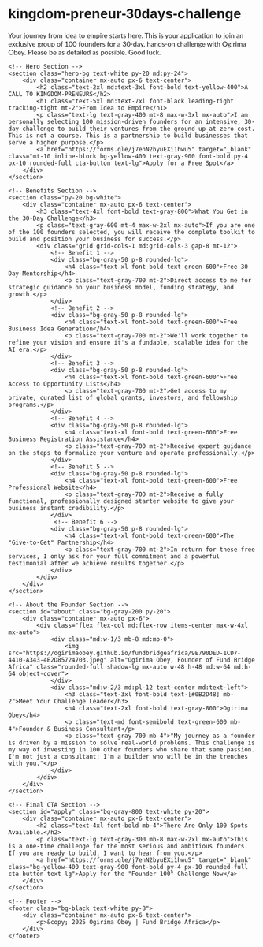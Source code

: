# kingdom-preneur-30days-challenge
Your journey from idea to empire starts here. This is your application to join an exclusive group of 100 founders for a 30-day, hands-on challenge with Ogirima Obey. Please be as detailed as possible. Good luck.
<!DOCTYPE html>
<html lang="en">
<head>
    <meta charset="UTF-8">
    <meta name="viewport" content="width=device-width, initial-scale=1.0">
    <title>From Idea to Empire - A Challenge for Kingdom-preneurs</title>
    <script src="https://cdn.tailwindcss.com"></script>
    <link rel="preconnect" href="https://fonts.googleapis.com">
    <link rel="preconnect" href="https://fonts.gstatic.com" crossorigin>
    <link href="https://fonts.googleapis.com/css2?family=Poppins:wght@400;700;900&family=Lato:wght@400;700&display=swap" rel="stylesheet">
    <style>
        body {
            font-family: 'Lato', sans-serif;
        }
        h1, h2, h3, h4, h5, h6 {
            font-family: 'Poppins', sans-serif;
        }
        .hero-bg {
            background-color: #111827; /* bg-gray-900 */
            background-image: url("data:image/svg+xml,%3Csvg xmlns='http://www.w3.org/2000/svg' width='100' height='100' viewBox='0 0 100 100'%3E%3Cg fill-rule='evenodd'%3E%3Cg fill='%23374151' fill-opacity='0.4'%3E%3Cpath opacity='.5' d='M96 95h4v1h-4v4h-1v-4h-9v4h-1v-4h-9v4h-1v-4h-9v4h-1v-4h-9v4h-1v-4h-9v4h-1v-4h-9v4h-1v-4h-9v4h-1v-4h-9v4h-1v-4H0v-1h4v-9H0v-1h4v-9H0v-1h4v-9H0v-1h4v-9H0v-1h4v-9H0v-1h4v-9H0v-1h4v-9H0v-1h4v-9H0v-1h4V0h1v4h9V0h1v4h9V0h1v4h9V0h1v4h9V0h1v4h9V0h1v4h9V0h1v4h9V0h1v4h9V0h1v4h4v1h-4v9h4v1h-4v9h4v1h-4v9h4v1h-4v9h4v1h-4v9h4v1h-4v9h4v1h-4v9h4v1h-4v9zm-1 0v-9h-9v9h9zm-10 0v-9h-9v9h9zm-10 0v-9h-9v9h9zm-10 0v-9h-9v9h9zm-10 0v-9h-9v9h9zm-10 0v-9h-9v9h9zm-10 0v-9h-9v9h9zm-10 0v-9h-9v9h9zm-9-10h9v-9h-9v9zm10 0h9v-9h-9v9zm10 0h9v-9h-9v9zm10 0h9v-9h-9v9zm10 0h9v-9h-9v9zm10 0h9v-9h-9v9zm10 0h9v-9h-9v9zm10 0h9v-9h-9v9zm9-10v-9h-9v9h9zm-10 0v-9h-9v9h9zm-10 0v-9h-9v9h9zm-10 0v-9h-9v9h9zm-10 0v-9h-9v9h9zm-10 0v-9h-9v9h9zm-10 0v-9h-9v9h9zm-10 0v-9h-9v9h9zm-9-10h9v-9h-9v9zm10 0h9v-9h-9v9zm10 0h9v-9h-9v9zm10 0h9v-9h-9v9zm10 0h9v-9h-9v9zm10 0h9v-9h-9v9zm10 0h9v-9h-9v9zm10 0h9v-9h-9v9zm9-10v-9h-9v9h9zm-10 0v-9h-9v9h9zm-10 0v-9h-9v9h9zm-10 0v-9h-9v9h9zm-10 0v-9h-9v9h9zm-10 0v-9h-9v9h9zm-10 0v-9h-9v9h9zm-10 0v-9h-9v9h9zm-9-10h9v-9h-9v9zm10 0h9v-9h-9v9zm10 0h9v-9h-9v9zm10 0h9v-9h-9v9zm10 0h9v-9h-9v9zm10 0h9v-9h-9v9zm10 0h9v-9h-9v9zm10 0h9v-9h-9v9zm9-10v-9h-9v9h9zm-10 0v-9h-9v9h9zm-10 0v-9h-9v9h9zm-10 0v-9h-9v9h9zm-10 0v-9h-9v9h9zm-10 0v-9h-9v9h9zm-10 0v-9h-9v9h9zm-10 0v-9h-9v9h9zm-9-10h9v-9h-9v9zm10 0h9v-9h-9v9zm10 0h9v-9h-9v9zm10 0h9v-9h-9v9zm10 0h9v-9h-9v9zm10 0h9v-9h-9v9zm10 0h9v-9h-9v9zm10 0h9v-9h-9v9z'/%3E%3C/g%3E%3C/g%3E%3C/svg%3E");
        }
        .cta-button {
            transition: all 0.3s ease;
        }
        .cta-button:hover {
            transform: scale(1.05);
        }
    </style>
</head>
<body class="bg-gray-100">

    <!-- Hero Section -->
    <section class="hero-bg text-white py-20 md:py-24">
        <div class="container mx-auto px-6 text-center">
            <h2 class="text-2xl md:text-3xl font-bold text-yellow-400">A CALL TO KINGDOM-PRENEURS</h2>
            <h1 class="text-5xl md:text-7xl font-black leading-tight tracking-tight mt-2">From Idea to Empire</h1>
            <p class="text-lg text-gray-400 mt-8 max-w-3xl mx-auto">I am personally selecting 100 mission-driven founders for an intensive, 30-day challenge to build their ventures from the ground up—at zero cost. This is not a course. This is a partnership to build businesses that serve a higher purpose.</p>
            <a href="https://forms.gle/j7enN2byuEXi1hwu5" target="_blank" class="mt-10 inline-block bg-yellow-400 text-gray-900 font-bold py-4 px-10 rounded-full cta-button text-lg">Apply for a Free Spot</a>
        </div>
    </section>

    <!-- Benefits Section -->
    <section class="py-20 bg-white">
        <div class="container mx-auto px-6 text-center">
            <h3 class="text-4xl font-bold text-gray-800">What You Get in the 30-Day Challenge</h3>
            <p class="text-gray-600 mt-4 max-w-2xl mx-auto">If you are one of the 100 founders selected, you will receive the complete toolkit to build and position your business for success.</p>
            <div class="grid grid-cols-1 md:grid-cols-3 gap-8 mt-12">
                <!-- Benefit 1 -->
                <div class="bg-gray-50 p-8 rounded-lg">
                    <h4 class="text-xl font-bold text-green-600">Free 30-Day Mentorship</h4>
                    <p class="text-gray-700 mt-2">Direct access to me for strategic guidance on your business model, funding strategy, and growth.</p>
                </div>
                <!-- Benefit 2 -->
                <div class="bg-gray-50 p-8 rounded-lg">
                    <h4 class="text-xl font-bold text-green-600">Free Business Idea Generation</h4>
                    <p class="text-gray-700 mt-2">We'll work together to refine your vision and ensure it's a fundable, scalable idea for the AI era.</p>
                </div>
                <!-- Benefit 3 -->
                <div class="bg-gray-50 p-8 rounded-lg">
                    <h4 class="text-xl font-bold text-green-600">Free Access to Opportunity Lists</h4>
                    <p class="text-gray-700 mt-2">Get access to my private, curated list of global grants, investors, and fellowship programs.</p>
                </div>
                <!-- Benefit 4 -->
                <div class="bg-gray-50 p-8 rounded-lg">
                    <h4 class="text-xl font-bold text-green-600">Free Business Registration Assistance</h4>
                    <p class="text-gray-700 mt-2">Receive expert guidance on the steps to formalize your venture and operate professionally.</p>
                </div>
                <!-- Benefit 5 -->
                <div class="bg-gray-50 p-8 rounded-lg">
                    <h4 class="text-xl font-bold text-green-600">Free Professional Website</h4>
                    <p class="text-gray-700 mt-2">Receive a fully functional, professionally designed starter website to give your business instant credibility.</p>
                </div>
                 <!-- Benefit 6 -->
                <div class="bg-gray-50 p-8 rounded-lg">
                    <h4 class="text-xl font-bold text-green-600">The "Give-to-Get" Partnership</h4>
                    <p class="text-gray-700 mt-2">In return for these free services, I only ask for your full commitment and a powerful testimonial after we achieve results together.</p>
                </div>
            </div>
        </div>
    </section>

    <!-- About the Founder Section -->
    <section id="about" class="bg-gray-200 py-20">
        <div class="container mx-auto px-6">
            <div class="flex flex-col md:flex-row items-center max-w-4xl mx-auto">
                <div class="md:w-1/3 mb-8 md:mb-0">
                    <img src="https://ogirimaobey.github.io/fundbridgeafrica/9E790DED-1CD7-4410-A343-4E2D85724703.jpeg" alt="Ogirima Obey, Founder of Fund Bridge Africa" class="rounded-full shadow-lg mx-auto w-48 h-48 md:w-64 md:h-64 object-cover">
                </div>
                <div class="md:w-2/3 md:pl-12 text-center md:text-left">
                    <h3 class="text-3xl font-bold text-[#0B2D48] mb-2">Meet Your Challenge Leader</h3>
                    <h4 class="text-2xl font-bold text-gray-800">Ogirima Obey</h4>
                    <p class="text-md font-semibold text-green-600 mb-4">Founder & Business Consultant</p>
                    <p class="text-gray-700 mb-4">"My journey as a founder is driven by a mission to solve real-world problems. This challenge is my way of investing in 100 other founders who share that same passion. I'm not just a consultant; I'm a builder who will be in the trenches with you."</p>
                </div>
            </div>
        </div>
    </section>

    <!-- Final CTA Section -->
    <section id="apply" class="bg-gray-800 text-white py-20">
        <div class="container mx-auto px-6 text-center">
            <h2 class="text-4xl font-bold mb-4">There Are Only 100 Spots Available.</h2>
            <p class="text-lg text-gray-300 mb-8 max-w-2xl mx-auto">This is a one-time challenge for the most serious and ambitious founders. If you are ready to build, I want to hear from you.</p>
            <a href="https://forms.gle/j7enN2byuEXi1hwu5" target="_blank" class="bg-yellow-400 text-gray-900 font-bold py-4 px-10 rounded-full cta-button text-lg">Apply for the "Founder 100" Challenge Now</a>
        </div>
    </section>

    <!-- Footer -->
    <footer class="bg-black text-white py-8">
        <div class="container mx-auto px-6 text-center">
            <p>&copy; 2025 Ogirima Obey | Fund Bridge Africa</p>
        </div>
    </footer>

</body>
</html>
